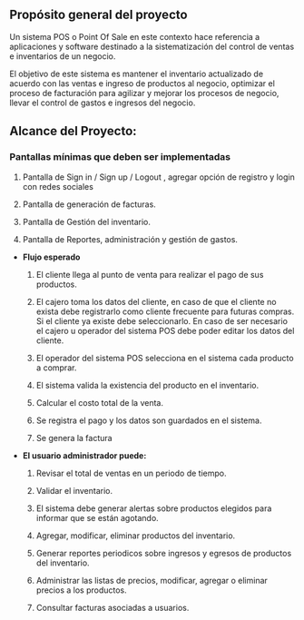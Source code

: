 ## Propósito general del proyecto

Un sistema POS o Point Of Sale en este contexto hace referencia a aplicaciones y software destinado a la sistematización
del control de ventas e inventarios de un negocio.

El objetivo de este sistema es mantener el inventario actualizado de acuerdo con las ventas e ingreso de productos al 
negocio, optimizar el proceso de facturación para agilizar y mejorar los procesos de negocio, llevar el control de 
gastos e ingresos del negocio.

## Alcance del Proyecto:
### Pantallas mínimas que deben ser implementadas

1. Pantalla de Sign in / Sign up / Logout , agregar opción de registro y login con redes sociales

2. Pantalla de generación de facturas.

3. Pantalla de Gestión del inventario.

4. Pantalla de Reportes, administración y gestión de gastos.

- __Flujo esperado__

    1. El cliente llega al punto de venta para realizar el pago de sus productos.

    2. El cajero toma los datos del cliente, en caso de que el cliente no exista debe registrarlo como cliente frecuente
     para futuras compras. 
     Si el cliente ya existe debe seleccionarlo.
     En caso de ser necesario el cajero u operador del sistema POS debe poder editar los datos del cliente.

    3. El operador del sistema POS selecciona en el sistema cada producto a comprar.

    4. El sistema valida la existencia del producto en el inventario.

    5. Calcular el costo total de la venta.

    6. Se registra el pago y los datos son guardados en el sistema.

    7. Se genera la factura

- __El usuario administrador puede:__

    1. Revisar el total de ventas en un periodo de tiempo.

    2. Validar el inventario.

    3. El sistema debe generar alertas sobre productos elegidos para informar que se están agotando.

    4. Agregar, modificar, eliminar productos del inventario.

    5. Generar reportes periodicos sobre ingresos y egresos de productos del inventario.

    6. Administrar las listas de precios, modificar, agregar o eliminar precios a los productos.

    7. Consultar facturas asociadas a usuarios.
